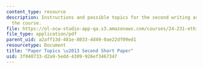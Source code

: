 ```yaml
---
content_type: resource
description: Instructions and possible topics for the second writing assignment of
  the course.
file: https://ol-ocw-studio-app-qa.s3.amazonaws.com/courses/24-231-ethics-fall-2009/3f040733d2a95edd4309926ef3467347_MIT24_231F09_paper2.pdf
file_type: application/pdf
parent_uid: a2aff13d-481e-8033-4d49-0ae22df09ed1
resourcetype: Document
title: "Paper Topics \u2013 Second Short Paper"
uid: 3f040733-d2a9-5edd-4309-926ef3467347
---
```

